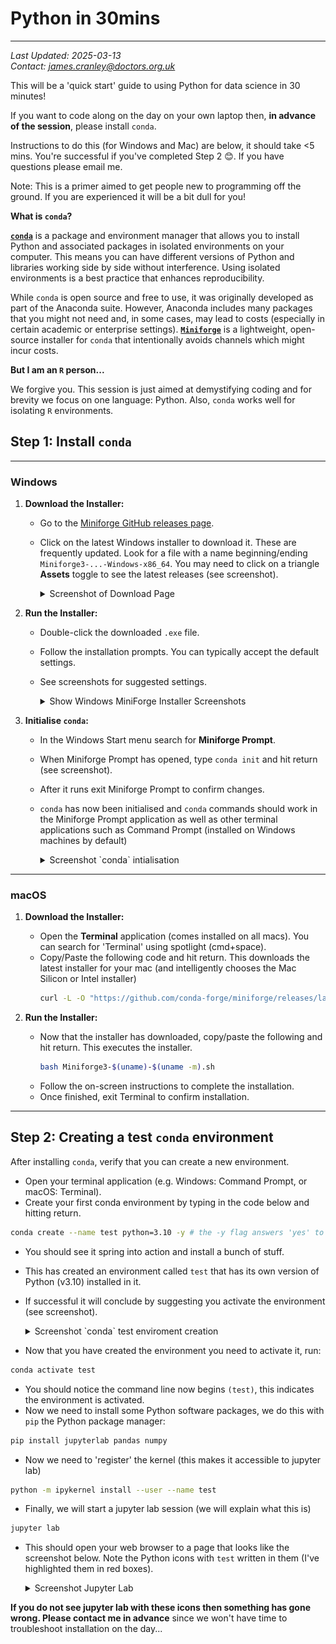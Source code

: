 # Python in 30mins
---

*Last Updated: 2025-03-13*  
*Contact: [james.cranley@doctors.org.uk](mailto:james.cranley@doctors.org.uk)*

This will be a 'quick start' guide to using Python for data science in 30 minutes!

If you want to code along on the day on your own laptop then, **in advance of the session**, please install `conda`.

Instructions to do this (for Windows and Mac) are below, it should take <5 mins. You're successful if you've completed Step 2 😊. If you have questions please email me.

Note: This is a primer aimed to get people new to programming off the ground. If you are experienced it will be a bit dull for you!

**What is `conda`?**

[**`conda`**](https://docs.conda.io/projects/conda/en/latest/user-guide/getting-started.html) is a package and environment manager that allows you to install Python and associated packages in isolated environments on your computer. This means you can have different versions of Python and libraries working side by side without interference. Using isolated environments is a best practice that enhances reproducibility.

While `conda` is open source and free to use, it was originally developed as part of the Anaconda suite. However, Anaconda includes many packages that you might not need and, in some cases, may lead to costs (especially in certain academic or enterprise settings). [**`Miniforge`**](https://github.com/conda-forge/miniforge) is a lightweight, open-source installer for `conda` that intentionally avoids channels which might incur costs.

**But I am an `R` person...**

We forgive you. This session is just aimed at demystifying coding and for brevity we focus on one language: Python. Also, `conda` works well for isolating `R` environments.


## Step 1: Install `conda`
---

### Windows

1. **Download the Installer:**
   - Go to the [Miniforge GitHub releases page](https://github.com/conda-forge/miniforge/releases).
   - Click on the latest Windows installer to download it. These are frequently updated. Look for a file with a name beginning/ending `Miniforge3-...-Windows-x86_64`. You may need to click on a triangle **Assets** toggle to see the latest releases (see screenshot).

      <details>
        <summary>Screenshot of Download Page</summary>
        <img src="./screenshots/win_releases.png" alt="MiniForge Releases as of 2025-03-13">
      </details>

2. **Run the Installer:**
   - Double-click the downloaded `.exe` file.
   - Follow the installation prompts. You can typically accept the default settings.
   - See screenshots for suggested settings.
  
     <details>
       <summary>Show Windows MiniForge Installer Screenshots</summary>
       <img src="./screenshots/win_install_1.png" alt="Installer Step 1">
       <br>
       <img src="./screenshots/win_install_2.png" alt="Installer Step 2">
       <br>
       <img src="./screenshots/win_install_3.png" alt="Installer Step 3">
     </details>

3. **Initialise `conda`:**
   - In the Windows Start menu search for **Miniforge Prompt**.
   - When Miniforge Prompt has opened, type `conda init` and hit return (see screenshot).
   - After it runs exit Miniforge Prompt to confirm changes.
   - `conda` has now been initialised and `conda` commands should work in the Miniforge Prompt application as well as other terminal applications such as Command Prompt (installed on Windows machines by default)

      <details>
        <summary>Screenshot `conda` intialisation</summary>
        <img src="./screenshots/win_conda_init.png" alt="Running conda init">
      </details>

---

### macOS

1. **Download the Installer:**
   - Open the **Terminal** application (comes installed on all macs). You can search for 'Terminal' using spotlight (cmd+space).
   - Copy/Paste the following code and hit return. This downloads the latest installer for your mac (and intelligently chooses the Mac Silicon or Intel installer)
     ```bash
     curl -L -O "https://github.com/conda-forge/miniforge/releases/latest/download/Miniforge3-$(uname)-$(uname -m).sh"
     ```

2. **Run the Installer:**
   - Now that the installer has downloaded, copy/paste the following and hit return. This executes the installer.
     ```bash
     bash Miniforge3-$(uname)-$(uname -m).sh
     ```
   - Follow the on-screen instructions to complete the installation.
   - Once finished, exit Terminal to confirm installation.

---

## Step 2: Creating a test `conda` environment

After installing `conda`, verify that you can create a new environment. 

 - Open your terminal application (e.g. Windows: Command Prompt, or macOS: Terminal).
 - Create your first conda environment by typing in the code below and hitting return.
 
 ```bash
 conda create --name test python=3.10 -y # the -y flag answers 'yes' to questions during environment creation 
 ```
 
 - You should see it spring into action and install a bunch of stuff.
 - This has created an environment called `test` that has its own version of Python (v3.10) installed in it.
 - If successful it will conclude by suggesting you activate the environment (see screenshot).
    
    <details>
     <summary>Screenshot `conda` test enviroment creation</summary>
     <img src="./screenshots/win_conda_env_created.png" alt="Successful env creation">
    </details>
 
 - Now that you have created the environment you need to activate it, run:
 
 ```bash
 conda activate test
 ```
 
 - You should notice the command line now begins `(test)`, this indicates the environment is activated.
 - Now we need to install some Python software packages, we do this with `pip` the Python package manager:
 
 ```bash
 pip install jupyterlab pandas numpy
 ```
 
 - Now we need to 'register' the kernel (this makes it accessible to jupyter lab)
 
 ```bash
 python -m ipykernel install --user --name test
 ```
 
 - Finally, we will start a jupyter lab session (we will explain what this is)
 
 ```bash
 jupyter lab
 ```
 
 - This should open your web browser to a page that looks like the screenshot below. Note the Python icons with `test` written in them (I've highlighted them in red boxes).
 
    <details>
     <summary>Screenshot Jupyter Lab</summary>
     <img src="./screenshots/win_jupyterlab.png" alt="WHat Jupyter Lab should look like if it works.">
    </details>
    
 **If you do not see jupyter lab with these icons then something has gone wrong. Please contact me in advance** since we won't have time to troubleshoot installation on the day...
